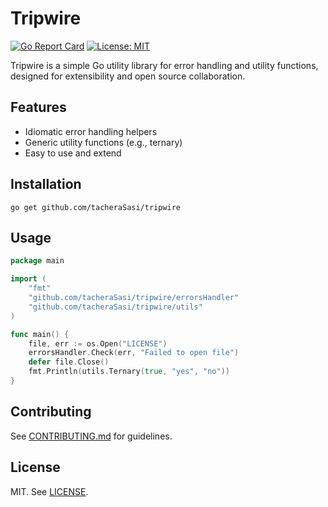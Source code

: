 # Tripwire

[![Go Report Card](https://goreportcard.com/badge/github.com/tacheraSasi/tripwire)](https://goreportcard.com/report/github.com/tacheraSasi/tripwire)
[![License: MIT](https://img.shields.io/badge/License-MIT-yellow.svg)](LICENSE)

Tripwire is a simple Go utility library for error handling and utility functions, designed for extensibility and open source collaboration.

## Features
- Idiomatic error handling helpers
- Generic utility functions (e.g., ternary)
- Easy to use and extend

## Installation

```
go get github.com/tacheraSasi/tripwire
```

## Usage

```go
package main

import (
    "fmt"
    "github.com/tacheraSasi/tripwire/errorsHandler"
    "github.com/tacheraSasi/tripwire/utils"
)

func main() {
    file, err := os.Open("LICENSE")
    errorsHandler.Check(err, "Failed to open file")
    defer file.Close()
    fmt.Println(utils.Ternary(true, "yes", "no"))
}
```

## Contributing
See [CONTRIBUTING.md](CONTRIBUTING.md) for guidelines.

## License
MIT. See [LICENSE](LICENSE).
